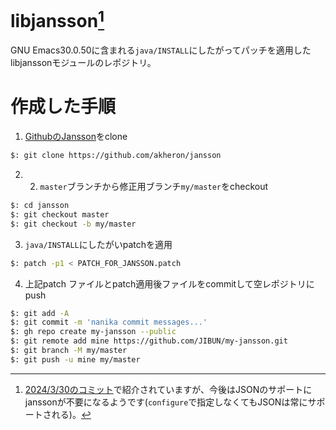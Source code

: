 # libjansson[^1]
GNU Emacs30.0.50に含まれる`java/INSTALL`にしたがってパッチを適用したlibjanssonモジュールのレポジトリ。
[^1]: [2024/3/30のコミット](https://git.savannah.gnu.org/cgit/emacs.git/commit/etc/NEWS?id=1135ce461d188869e0294af45641edc2cbfacbf0)で紹介されていますが、今後はJSONのサポートにjanssonが不要になるようです(`configure`で指定しなくてもJSONは常にサポートされる)。

# 作成した手順

1. [GithubのJansson](https://github.com/akheron/jansson)をclone

```bash
$: git clone https://github.com/akheron/jansson
```

2. 2. `master`ブランチから修正用ブランチ`my/master`をcheckout

```bash
$: cd jansson
$: git checkout master
$: git checkout -b my/master
```

3. `java/INSTALL`にしたがいpatchを適用

```bash
$: patch -p1 < PATCH_FOR_JANSSON.patch
```

4. 上記patch ファイルとpatch適用後ファイルをcommitして空レポジトリにpush

```bash
$: git add -A
$: git commit -m 'nanika commit messages...'
$: gh repo create my-jansson --public
$: git remote add mine https://github.com/JIBUN/my-jansson.git
$: git branch -M my/master
$: git push -u mine my/master
```
